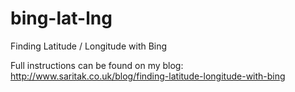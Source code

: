bing-lat-lng
============

Finding Latitude / Longitude with Bing

Full instructions can be found on my blog: http://www.saritak.co.uk/blog/finding-latitude-longitude-with-bing

